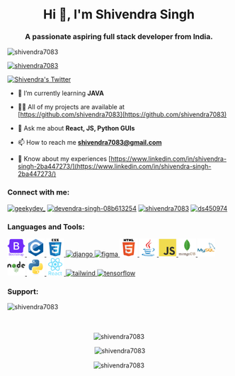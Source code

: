 <h1 align="center">Hi 👋, I'm Shivendra Singh</h1>
<h3 align="center">A passionate aspiring full stack developer from India.</h3>

<p align="left"> <img src="https://komarev.com/ghpvc/?username=shivendra7083&label=Profile%20views&color=0e75b6&style=flat" alt="shivendra7083" /> </p>

<p align="left"> <a href="https://github.com/ryo-ma/github-profile-trophy"><img src="https://github-profile-trophy.vercel.app/?username=shivendra7083" alt="shivendra7083" /></a> </p>

<p align="left"> <a href="https://twitter.com/shivendra7083" target="blank"><img src="https://img.shields.io/twitter/follow/shivendra7083?logo=twitter&style=for-the-badge" alt="Shivendra's Twitter" /></a> </p>

<!-- - 🔭 I’m currently working on [Placemantra](https://github.com/shivendra7083/placemantra) -->

- 🌱 I’m currently learning **JAVA**

<!-- - 👯 I’m looking to collaborate on [Shoe Billing Software](https://github.com/shivendra7083/SHOE-SALES-MANAGEMENT-SOFTWARE) -->

<!-- - 🤝 I’m looking for help with [Spotify Clone](https://github.com/shivendra7083/Spotify-Clone) -->

- 👨‍💻 All of my projects are available at [https://github.com/shivendra7083](https://github.com/shivendra7083)

<!-- - 📝 I regularly write articles on [https://github.com/shivendra7083/KernelHookers](https://github.com/shivendra7083/KernelHookers) -->

- 💬 Ask me about **React, JS, Python GUIs**

- 📫 How to reach me **shivendra7083@gmail.com**

- 📄 Know about my experiences [https://www.linkedin.com/in/shivendra-singh-2ba447273/](https://www.linkedin.com/in/shivendra-singh-2ba447273/)

<!-- - ⚡ Fun fact **I eat a lot while coding. 😂** -->

<h3 align="left">Connect with me:</h3>
<p align="left">
<!-- <a href="https://codepen.io/shivendra7083" target="blank"><img align="center" src="https://raw.githubusercontent.com/rahuldkjain/github-profile-readme-generator/master/src/images/icons/Social/codepen.svg" alt="shivendra7083" height="30" width="40" /></a> -->
<a href="https://twitter.com/geekydev_" target="blank"><img align="center" src="https://raw.githubusercontent.com/rahuldkjain/github-profile-readme-generator/master/src/images/icons/Social/twitter.svg" alt="geekydev_" height="30" width="40" /></a>
<a href="https://www.linkedin.com/in/shivendra-singh-2ba447273" target="blank"><img align="center" src="https://raw.githubusercontent.com/rahuldkjain/github-profile-readme-generator/master/src/images/icons/Social/linked-in-alt.svg" alt="devendra-singh-08b613254" height="30" width="40" /></a>
<!-- <a href="https://stackoverflow.com/users/20587126" target="blank"><img align="center" src="https://raw.githubusercontent.com/rahuldkjain/github-profile-readme-generator/master/src/images/icons/Social/stack-overflow.svg" alt="20587126" height="30" width="40" /></a> -->
<a href="https://instagram.com/shivendra2943" target="blank"><img align="center" src="https://raw.githubusercontent.com/rahuldkjain/github-profile-readme-generator/master/src/images/icons/Social/instagram.svg" alt="shivendra7083" height="30" width="40" /></a>
<a href="https://www.hackerrank.com/shivendra7083" target="blank"><img align="center" src="https://raw.githubusercontent.com/rahuldkjain/github-profile-readme-generator/master/src/images/icons/Social/hackerrank.svg" alt="ds450974" height="30" width="40" /></a>
</p>

<h3 align="left">Languages and Tools:</h3>
<p align="left"> <a href="https://getbootstrap.com" target="_blank" rel="noreferrer"> <img src="https://raw.githubusercontent.com/devicons/devicon/master/icons/bootstrap/bootstrap-plain-wordmark.svg" alt="bootstrap" width="40" height="40"/> </a> <a href="https://www.cprogramming.com/" target="_blank" rel="noreferrer"> <img src="https://raw.githubusercontent.com/devicons/devicon/master/icons/c/c-original.svg" alt="c" width="40" height="40"/> </a> <a href="https://www.w3schools.com/css/" target="_blank" rel="noreferrer"> <img src="https://raw.githubusercontent.com/devicons/devicon/master/icons/css3/css3-original-wordmark.svg" alt="css3" width="40" height="40"/> </a> <a href="https://www.djangoproject.com/" target="_blank" rel="noreferrer"> <img src="https://cdn.worldvectorlogo.com/logos/django.svg" alt="django" width="40" height="40"/> </a> <a href="https://www.figma.com/" target="_blank" rel="noreferrer"> <img src="https://www.vectorlogo.zone/logos/figma/figma-icon.svg" alt="figma" width="40" height="40"/> </a> <a href="https://www.w3.org/html/" target="_blank" rel="noreferrer"> <img src="https://raw.githubusercontent.com/devicons/devicon/master/icons/html5/html5-original-wordmark.svg" alt="html5" width="40" height="40"/> </a> <a href="https://www.java.com" target="_blank" rel="noreferrer"> <img src="https://raw.githubusercontent.com/devicons/devicon/master/icons/java/java-original.svg" alt="java" width="40" height="40"/> </a> <a href="https://developer.mozilla.org/en-US/docs/Web/JavaScript" target="_blank" rel="noreferrer"> <img src="https://raw.githubusercontent.com/devicons/devicon/master/icons/javascript/javascript-original.svg" alt="javascript" width="40" height="40"/> </a> <a href="https://www.mongodb.com/" target="_blank" rel="noreferrer"> <img src="https://raw.githubusercontent.com/devicons/devicon/master/icons/mongodb/mongodb-original-wordmark.svg" alt="mongodb" width="40" height="40"/> </a> <a href="https://www.mysql.com/" target="_blank" rel="noreferrer"> <img src="https://raw.githubusercontent.com/devicons/devicon/master/icons/mysql/mysql-original-wordmark.svg" alt="mysql" width="40" height="40"/> </a> <a href="https://nodejs.org" target="_blank" rel="noreferrer"> <img src="https://raw.githubusercontent.com/devicons/devicon/master/icons/nodejs/nodejs-original-wordmark.svg" alt="nodejs" width="40" height="40"/> </a> <a href="https://www.python.org" target="_blank" rel="noreferrer"> <img src="https://raw.githubusercontent.com/devicons/devicon/master/icons/python/python-original.svg" alt="python" width="40" height="40"/> </a> <a href="https://reactjs.org/" target="_blank" rel="noreferrer"> <img src="https://raw.githubusercontent.com/devicons/devicon/master/icons/react/react-original-wordmark.svg" alt="react" width="40" height="40"/> </a> <a href="https://tailwindcss.com/" target="_blank" rel="noreferrer"> <img src="https://www.vectorlogo.zone/logos/tailwindcss/tailwindcss-icon.svg" alt="tailwind" width="40" height="40"/> </a> <a href="https://www.tensorflow.org" target="_blank" rel="noreferrer"> <img src="https://www.vectorlogo.zone/logos/tensorflow/tensorflow-icon.svg" alt="tensorflow" width="40" height="40"/> </a> </p>

<h3 align="left">Support:</h3>
<p><a href="https://www.buymeacoffee.com/shivendra7083"> <img align="left" src="https://cdn.buymeacoffee.com/buttons/v2/default-yellow.png" height="50" width="210" alt="shivendra7083" /></a></p><br><br>
&nbsp;

<p align="center"><img align="center" src="https://github-readme-stats.vercel.app/api/top-langs?username=shivendra7083&show_icons=true&locale=en&layout=compact" alt="shivendra7083"/></p>

<p align="center">&nbsp;<img align="center" src="https://github-readme-stats.vercel.app/api?username=shivendra7083&show_icons=true&locale=en" alt="shivendra7083" /></p>

<p align="center"><img align="center" src="https://github-readme-streak-stats.herokuapp.com/?user=shivendra7083&" alt="shivendra7083" /></p>

<!---
shivendra7083/shivendra7083 is a ✨ special ✨ repository because its `README.md` (this file) appears on your GitHub profile.
You can click the Preview link to take a look at your changes.
--->
